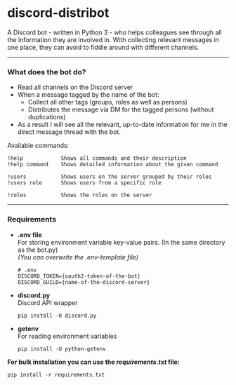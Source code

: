 # discord-distribot
A Discord bot - written in Python 3 - who helps colleagues see through all the information they are involved in. 
With collecting relevant messages in one place, they can avoid to fiddle around with different channels.

---


### What does the bot do?
- Read all channels on the Discord server
- When a message tagged by the name of the bot:
  - Collect all other tags (groups, roles as well as persons)
  - Distributes the message via DM for the tagged persons (without duplications)
- As a result I will see all the relevant, up-to-date information for me in the direct message thread with the bot.


Available commands:
```commandline
!help            Shows all commands and their description
!help command    Shows detailed information about the given command

!users           Shows users on the server grouped by their roles
!users role      Shows users from a specific role

!roles           Shows the roles on the server 
```
---

### Requirements

- **.env file**  
  For storing environment variable key-value pairs. (In the same directory as the bot.py)  
  _(You can overwrite the .env-template file)_
  ```text
  # .env
  DISCORD_TOKEN={oauth2-token-of-the-bot}
  DISCORD_GUILD={name-of-the-discord-server}
  ```

- **discord.py**  
  Discord API wrapper
  ```commandline
  pip install -U discord.py
  ```
- **getenv**  
  For reading environment variables
  ```commandline
  pip install -U python-getenv
  ```
  
**For bulk installation you can use the _requirements.txt_ file:**

```commandline
pip install -r requirements.txt
```